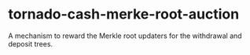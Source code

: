 # tornado-cash-merke-root-auction
A mechanism to reward  the Merkle root updaters for the withdrawal and deposit trees.
